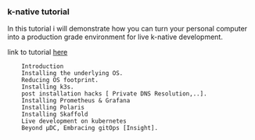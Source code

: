 ### k-native tutorial 
In this tutorial i will demonstrate how you can turn your personal computer into a production grade environment for live k-native development.

link to tutorial [here](https://kyouuma.blogspot.com/2020/03/its-corona-season-and-im-sitting-in-my.html)


        Introduction
        Installing the underlying OS.
        Reducing OS footprint.
        Installing k3s.
        post installation hacks [ Private DNS Resolution,..].
        Installing Prometheus & Grafana
        Installing Polaris
        Installing Skaffold
        Live development on kubernetes
        Beyond μDC, Embracing gitOps [Insight].
